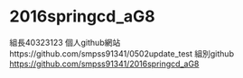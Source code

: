 # 2016springcd_aG8

組長40323123 
個人github網站https://github.com/smpss91341/0502update_test
組別github https://github.com/smpss91341/2016springcd_aG8